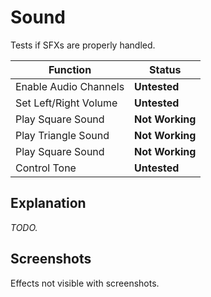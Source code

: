Sound
=====

Tests if SFXs are properly handled.

| Function              | Status          |
|-----------------------|-----------------|
| Enable Audio Channels | **Untested**    |
| Set Left/Right Volume | **Untested**    |
| Play Square Sound     | **Not Working** |
| Play Triangle Sound   | **Not Working** |
| Play Square Sound     | **Not Working** |
| Control Tone          | **Untested**    |

Explanation
-----------

_TODO._

Screenshots
-----------

Effects not visible with screenshots.
